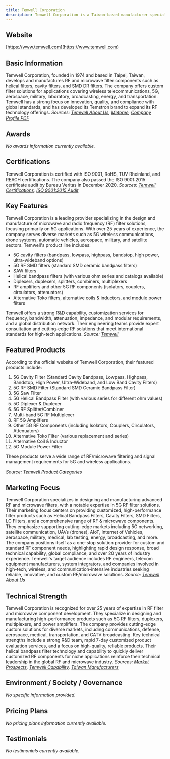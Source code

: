 ```yaml
---
title: Temwell Corporation
description: Temwell Corporation is a Taiwan-based manufacturer specializing in the design and production of RF and microwave filter solutions, serving various industries including wireless communications, aerospace, medical, and military sectors.
---
```


## Website

[https://www.temwell.com](https://www.temwell.com)

## Basic Information

Temwell Corporation, founded in 1974 and based in Taipei, Taiwan, develops and manufactures RF and microwave filter components such as helical filters, cavity filters, and SMD DR filters. The company offers custom filter solutions for applications covering wireless telecommunications, 5G, aerospace, military, laboratory, broadcasting, energy, and transportation. Temwell has a strong focus on innovation, quality, and compliance with global standards, and has developed its Temstron brand to expand its RF technology offerings.
*Sources: [Temwell About Us](https://www.temwell.com/en/about-categories/about-us), [Metoree](https://us.metoree.com/companies/100297/), [Company Profile PDF](https://file01.itaiwantrade.com/16ee22f9-d0c3-4a51-adfe-95e5924c38d7/Temwell_Group_Company_Profile.pdf)*

## Awards

_No awards information currently available._

## Certifications

Temwell Corporation is certified with ISO 9001, RoHS, TUV Rheinland, and REACH certifications. The company also passed the ISO 9001:2015 certificate audit by Bureau Veritas in December 2020.
*Sources: [Temwell Certifications](https://www.temwell.com/en/page-categories/certified), [ISO 9001:2015 Audit](https://www.temwell.com/en/abouts/msg152.html)*

## Key Features

Temwell Corporation is a leading provider specializing in the design and manufacture of microwave and radio frequency (RF) filter solutions, focusing primarily on 5G applications. With over 25 years of experience, the company serves diverse markets such as 5G wireless communications, drone systems, automatic vehicles, aerospace, military, and satellite sectors. Temwell's product line includes:

- 5G cavity filters (bandpass, lowpass, highpass, bandstop, high power, ultra-wideband options)
- 5G RF SMD filters (standard SMD ceramic bandpass filters)
- SAW filters
- Helical bandpass filters (with various ohm series and catalogs available)
- Diplexers, duplexers, splitters, combiners, multiplexers
- RF amplifiers and other 5G RF components (isolators, couplers, circulators, attenuators)
- Alternative Toko filters, alternative coils & inductors, and module power filters

Temwell offers a strong R&D capability, customization services for frequency, bandwidth, attenuation, impedance, and modular requirements, and a global distribution network. Their engineering teams provide expert consultation and cutting-edge RF solutions that meet international standards for high-tech applications.
*Source: [Temwell](https://www.temwell.com)*

## Featured Products

According to the official website of Temwell Corporation, their featured products include:

1. 5G Cavity Filter (Standard Cavity Bandpass, Lowpass, Highpass, Bandstop, High Power, Ultra-Wideband, and Low Band Cavity Filters)
2. 5G RF SMD Filter (Standard SMD Ceramic Bandpass Filter)
3. 5G Saw Filter
4. 5G Helical Bandpass Filter (with various series for different ohm values)
5. 5G Diplexer & Duplexer
6. 5G RF Splitter/Combiner
7. Multi-band 5G RF Multiplexer
8. RF 5G Amplifiers
9. Other 5G RF Components (including Isolators, Couplers, Circulators, Attenuators)
10. Alternative Toko Filter (various replacement and series)
11. Alternative Coil & Inductor
12. 5G Module Power Filter

These products serve a wide range of RF/microwave filtering and signal management requirements for 5G and wireless applications.

*Source: [Temwell Product Categories](https://www.temwell.com/en/product-categories)*

## Marketing Focus

Temwell Corporation specializes in designing and manufacturing advanced RF and microwave filters, with a notable expertise in 5G RF filter solutions. Their marketing focus centers on providing customized, high-performance filter products such as Helical Bandpass Filters, Cavity Filters, SMD Filters, LC Filters, and a comprehensive range of RF & microwave components. They emphasize supporting cutting-edge markets including 5G networking, satellite communication, UAVs (drones), AIoT, Internet of Vehicles, aerospace, military, medical, lab testing, energy, broadcasting, and more. The company positions itself as a one-stop solution provider for custom and standard RF component needs, highlighting rapid design response, broad technical capability, global compliance, and over 20 years of industry experience. Temwell's target audience includes RF engineers, telecom equipment manufacturers, system integrators, and companies involved in high-tech, wireless, and communication-intensive industries seeking reliable, innovative, and custom RF/microwave solutions.
*Source: [Temwell About Us](https://www.temwell.com/en/about-categories/about-us)*

## Technical Strength

Temwell Corporation is recognized for over 25 years of expertise in RF filter and microwave component development. They specialize in designing and manufacturing high-performance products such as 5G RF filters, duplexers, multiplexers, and power amplifiers. The company provides cutting-edge custom solutions for diverse markets, including communications, defense, aerospace, medical, transportation, and CATV broadcasting. Key technical strengths include a strong R&D team, rapid 7-day customized product evaluation services, and a focus on high-quality, reliable products. Their helical bandpass filter technology and capability to quickly deliver customized RF components for niche applications reinforce their technical leadership in the global RF and microwave industry.
*Sources: [Market Prospects](https://www.market-prospects.com/articles/temwell-corporation), [Temwell Capability](https://www.temwell.com/en/page-categories/capability), [Taiwan Manufacturers](https://www.manufacturers.com.tw/showroom-9603-3-2-0-3752.php)*

## Environment / Society / Governance

_No specific information provided._

## Pricing Plans

_No pricing plans information currently available._

## Testimonials

_No testimonials currently available._